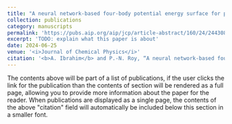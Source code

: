 ```yaml
---
title: "A neural network-based four-body potential energy surface for parahydrogen"
collection: publications
category: manuscripts
permalink: 'https://pubs.aip.org/aip/jcp/article-abstract/160/24/244308/3299301/A-neural-network-based-four-body-potential-energy?redirectedFrom=fulltext'
excerpt: 'TODO: explain what this paper is about'
date: 2024-06-25
venue: '<i>Journal of Chemical Physics</i>'
citation: '<b>A. Ibrahim</b> and P.-N. Roy, “A neural network-based four-body potential energy surface for parahydrogen”, <i>J. Chem. Phys.</i> <b>160</b>, 244308 (2024).'
---
```


The contents above will be part of a list of publications, if the user clicks the link for the publication than the contents of section will be rendered as a full page, allowing you to provide more information about the paper for the reader. When publications are displayed as a single page, the contents of the above "citation" field will automatically be included below this section in a smaller font.

